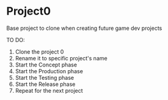 # Project0
Base project to clone when creating future game dev projects

TO DO:
1. Clone the project 0
2. Rename it to specific project's name
3. Start the Concept phase
4. Start the Production phase
5. Start the Testing phase
6. Start the Release phase
7. Repeat for the next project
